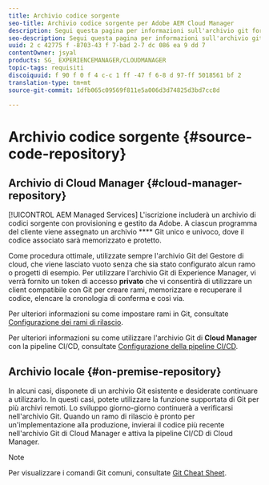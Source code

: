 ```yaml
---
title: Archivio codice sorgente
seo-title: Archivio codice sorgente per Adobe AEM Cloud Manager
description: Segui questa pagina per informazioni sull'archivio git fornito per ogni programma disponibile in Cloud Manager.
seo-description: Segui questa pagina per informazioni sull'archivio git fornito per ogni programma disponibile in Adobe AEM Cloud Manager.
uuid: 2 c 42775 f -8703-43 f 7-bad 2-7 dc 086 ea 9 dd 7
contentOwner: jsyal
products: SG_ EXPERIENCEMANAGER/CLOUDMANAGER
topic-tags: requisiti
discoiquuid: f 90 f 0 f 4 c-c 1 ff -47 f 6-8 d 97-ff 5018561 bf 2
translation-type: tm+mt
source-git-commit: 1dfb065c09569f811e5a006d3d74825d3bd7cc8d

---
```



# Archivio codice sorgente {#source-code-repository}

## Archivio di Cloud Manager {#cloud-manager-repository}

[!UICONTROL AEM Managed Services] L&#39;iscrizione includerà un archivio di codici sorgente con provisioning e gestito da Adobe. A ciascun programma del cliente viene assegnato un archivio **** Git unico e univoco, dove il codice associato sarà memorizzato e protetto.

Come procedura ottimale, utilizzate sempre l&#39;archivio Git del Gestore di cloud, che viene lasciato vuoto senza che sia stato configurato alcun ramo o progetti di esempio. Per utilizzare l&#39;archivio Git di Experience Manager, vi verrà fornito un token di accesso **privato** che vi consentirà di utilizzare un client compatibile con Git per creare rami, memorizzare e recuperare il codice, elencare la cronologia di conferma e così via.

Per ulteriori informazioni su come impostare rami in Git, consultate [Configurazione dei rami di rilascio](configure-your-release-branches.md).

Per ulteriori informazioni su come utilizzare l&#39;archivio Git di **Cloud Manager** con la pipeline CI/CD, consultate [Configurazione della pipeline CI/CD](configuring-pipeline.md).

## Archivio locale {#on-premise-repository}

In alcuni casi, disponete di un archivio Git esistente e desiderate continuare a utilizzarlo. In questi casi, potete utilizzare la funzione supportata di Git per più archivi remoti. Lo sviluppo giorno-giorno continuerà a verificarsi nell&#39;archivio Git. Quando un ramo di rilascio è pronto per un&#39;implementazione alla produzione, invierai il codice più recente nell&#39;archivio Git di Cloud Manager e attiva la pipeline CI/CD di Cloud Manager.

>[!NOTE]
>
>Per visualizzare i comandi Git comuni, consultate [Git Cheat Sheet](https://education.github.com/git-cheat-sheet-education.pdf).

